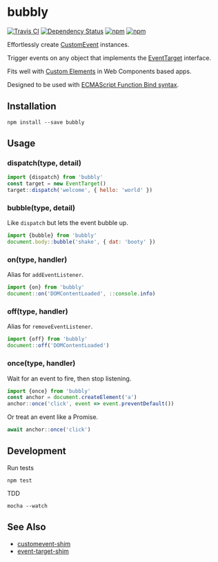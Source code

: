 # bubbly

[![Travis CI](https://img.shields.io/travis/migme/bubbly.svg)](https://travis-ci.org/migme/bubbly)
[![Dependency Status](https://gemnasium.com/migme/bubbly.svg)](https://gemnasium.com/migme/bubbly)
[![npm](https://img.shields.io/npm/v/bubbly.svg)](https://www.npmjs.com/package/bubbly)
[![npm](https://img.shields.io/npm/dm/bubbly.svg)](https://www.npmjs.com/package/bubbly)

Effortlessly create [CustomEvent](https://dom.spec.whatwg.org/#interface-customevent) instances.

Trigger events on any object that implements the [EventTarget](https://dom.spec.whatwg.org/#interface-eventtarget) interface.

Fits well with [Custom Elements](http://w3c.github.io/webcomponents/spec/custom/) in Web Components based apps.

Designed to be used with [ECMAScript Function Bind syntax](https://github.com/zenparsing/es-function-bind).

## Installation

```
npm install --save bubbly
```

## Usage

### dispatch(type, detail)
```js
import {dispatch} from 'bubbly'
const target = new EventTarget()
target::dispatch('welcome', { hello: 'world' })
```

### bubble(type, detail)
Like `dispatch` but lets the event bubble up.
```js
import {bubble} from 'bubbly'
document.body::bubble('shake', { dat: 'booty' })
```

### on(type, handler)
Alias for `addEventListener`.
```js
import {on} from 'bubbly'
document::on('DOMContentLoaded', ::console.info)
```

### off(type, handler)
Alias for `removeEventListener`.
```js
import {off} from 'bubbly'
document::off('DOMContentLoaded')
```

### once(type, handler)
Wait for an event to fire, then stop listening.
```js
import {once} from 'bubbly'
const anchor = document.createElement('a')
anchor::once('click', event => event.preventDefault())
```
Or treat an event like a Promise.
```js
await anchor::once('click')
```

## Development

Run tests
```
npm test
```

TDD
```
mocha --watch
```

## See Also
- [customevent-shim](https://www.npmjs.com/package/customevent-shim)
- [event-target-shim](https://www.npmjs.com/package/event-target-shim)
